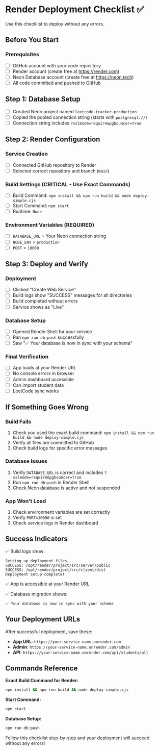 # Render Deployment Checklist ✅

Use this checklist to deploy without any errors.

## Before You Start

### Prerequisites
- [ ] GitHub account with your code repository
- [ ] Render account (create free at https://render.com)
- [ ] Neon Database account (create free at https://neon.tech)
- [ ] All code committed and pushed to GitHub

## Step 1: Database Setup

- [ ] Created Neon project named `leetcode-tracker-production`
- [ ] Copied the pooled connection string (starts with `postgresql://`)
- [ ] Connection string includes `?sslmode=require&pgbouncer=true`

## Step 2: Render Configuration

### Service Creation
- [ ] Connected GitHub repository to Render
- [ ] Selected correct repository and branch (`main`)

### Build Settings (CRITICAL - Use Exact Commands)
- [ ] Build Command: `npm install && npm run build && node deploy-simple.cjs`
- [ ] Start Command: `npm start`
- [ ] Runtime: `Node`

### Environment Variables (REQUIRED)
- [ ] `DATABASE_URL` = Your Neon connection string
- [ ] `NODE_ENV` = `production`
- [ ] `PORT` = `10000`

## Step 3: Deploy and Verify

### Deployment
- [ ] Clicked "Create Web Service"
- [ ] Build logs show "SUCCESS" messages for all directories
- [ ] Build completed without errors
- [ ] Service shows as "Live"

### Database Setup
- [ ] Opened Render Shell for your service
- [ ] Ran `npm run db:push` successfully
- [ ] Saw "✅ Your database is now in sync with your schema"

### Final Verification
- [ ] App loads at your Render URL
- [ ] No console errors in browser
- [ ] Admin dashboard accessible
- [ ] Can import student data
- [ ] LeetCode sync works

## If Something Goes Wrong

### Build Fails
1. Check you used the exact build command: `npm install && npm run build && node deploy-simple.cjs`
2. Verify all files are committed to GitHub
3. Check build logs for specific error messages

### Database Issues
1. Verify `DATABASE_URL` is correct and includes `?sslmode=require&pgbouncer=true`
2. Run `npm run db:push` in Render Shell
3. Check Neon database is active and not suspended

### App Won't Load
1. Check environment variables are set correctly
2. Verify `PORT=10000` is set
3. Check service logs in Render dashboard

## Success Indicators

✅ Build logs show:
```
Setting up deployment files...
SUCCESS: /opt/render/project/src/server/public
SUCCESS: /opt/render/project/src/client/dist
Deployment setup complete!
```

✅ App is accessible at your Render URL

✅ Database migration shows:
```
✅ Your database is now in sync with your schema
```

## Your Deployment URLs

After successful deployment, save these:
- **App URL**: `https://your-service-name.onrender.com`
- **Admin**: `https://your-service-name.onrender.com/admin`
- **API**: `https://your-service-name.onrender.com/api/students/all`

## Commands Reference

**Exact Build Command for Render:**
```bash
npm install && npm run build && node deploy-simple.cjs
```

**Start Command:**
```bash
npm start
```

**Database Setup:**
```bash
npm run db:push
```

Follow this checklist step-by-step and your deployment will succeed without any errors!